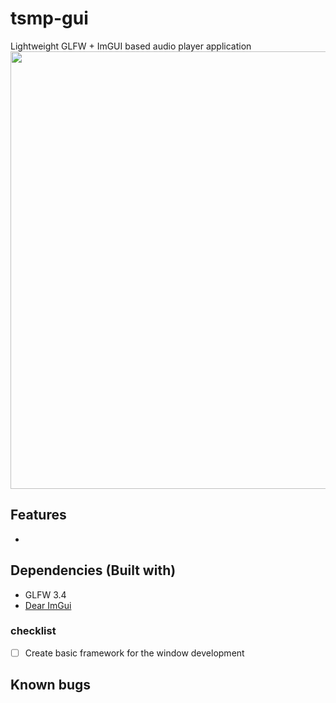 # tsmp-gui
Lightweight GLFW + ImGUI based audio player application
<img src = "resoures/window_1.png" width="700">

## Features
- 

## Dependencies (Built with)  
-   GLFW 3.4
-   [Dear ImGui](https://github.com/ocornut/imgui)

### checklist
- [ ] Create basic framework for the window development

## Known bugs
